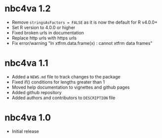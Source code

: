 # nbc4va 1.2

* Remove `stringsAsFactors = FALSE` as it is now the default for R v4.0.0+
* Set R version to 4.0.0 or higher
* Fixed broken urls in documentation
* Replace http urls with https urls
* Fix error/warning "In xtfrm.data.frame(x) : cannot xtfrm data frames"

# nbc4va 1.1

* Added a `NEWS.md` file to track changes to the package
* Fixed if() conditions for lengths greater than 1
* Moved help documentation to vignettes and github pages
* Added github repository
* Added authors and contributors to `DESCRIPTION` file

# nbc4va 1.0

* Initial release

